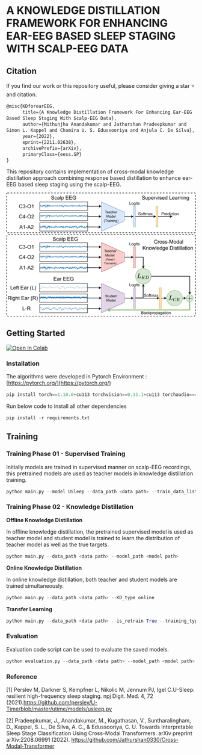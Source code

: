 # A KNOWLEDGE DISTILLATION FRAMEWORK FOR ENHANCING EAR-EEG BASED SLEEP STAGING WITH SCALP-EEG DATA

## Citation
If you find our work or this repository useful, please consider giving a star ⭐ and citation.

```
@misc{KDforearEEG,
      title={A Knowledge Distillation Framework For Enhancing Ear-EEG Based Sleep Staging With Scalp-EEG Data}, 
      author={Mithunjha Anandakumar and Jathurshan Pradeepkumar and Simon L. Kappel and Chamira U. S. Edussooriya and Anjula C. De Silva},
      year={2022},
      eprint={2211.02638},
      archivePrefix={arXiv},
      primaryClass={eess.SP}
}
```

This repository contains implementation of cross-modal knowledge distillation approach combining response based distillation to enhance ear-EEG based sleep staging using the scalp-EEG.

![cross modal distillation.png](cross_modal_distillation.png)

## Getting Started
[![Open In Colab](https://colab.research.google.com/assets/colab-badge.svg)](https://colab.research.google.com/github/Mithunjha/EarEEG_KnowledgeDistillation/blob/main/EarEEG_KD_github.ipynb)

### Installation

The algorithms were developed in Pytorch Environment : [https://pytorch.org/](https://pytorch.org/)

```python
pip install torch==1.10.0+cu113 torchvision==0.11.1+cu113 torchaudio===0.10.0+cu113 -f https://download.pytorch.org/whl/cu113/torch_stable.html
```

Run below code to install all other dependencies

```python
pip install -r requirements.txt
```

## Training

### Training Phase 01 - Supervised Training

Initially models are trained in supervised manner on scalp-EEG recordings, this pretrained models are used as teacher models in knowledge distillation training.

```python
python main.py --model USleep --data_path <data path> --train_data_list [0,1,2,3,5,6,7] --val_data_list [8] --signals ear-eeg --training_type supervised --is_neptune True --nep_project <neptune project name> --nep_api <neptune API>
```

### Training Phase 02 - Knowledge Distillation

**Offline Knowledge Distillation**

In offline knowledge distillation, the pretrained supervised model is used as teacher model and student model is trained to learn the distribution of teacher model as well as the true targets.

```python
python main.py --data_path <data path> --model_path <model path>
```

**Online Knowledge Distillation**

In online knowledge distillation, both teacher and student models are trained simultaneously. 

```python
python main.py --data_path <data path> --KD_type online
```

**Transfer Learning**

```python
python main.py --data_path <data path> --is_retrain True --training_type supervised --model_path <model path>
```
### Evaluation

Evaluation code script can be used to evaluate the saved models.

```python
python evaluation.py --data_path <data path> --model_path <model path> --n_epochs 20
```
### Reference
[1] Perslev M, Darkner S, Kempfner L, Nikolic M, Jennum PJ, Igel C.U-Sleep: resilient high-frequency sleep staging. npj Digit. Med. 4, 72 (2021).https://github.com/perslev/U-Time/blob/master/utime/models/usleep.py

[2] Pradeepkumar, J., Anandakumar, M., Kugathasan, V., Suntharalingham, D., Kappel, S. L., De Silva, A. C., & Edussooriya, C. U. Towards Interpretable Sleep Stage Classification Using Cross-Modal Transformers. arXiv preprint arXiv:2208.06991 (2022). https://github.com/Jathurshan0330/Cross-Modal-Transformer
